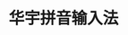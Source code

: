 ﻿---
id: 636
title: "华宇拼音输入法"
weight: 636
version: "2.4.8.198"
updateTime: "2023-06-05T10:45:19"
debName: "http://113.24.212.22:8090/upload/file/HuayuPY_loongarch_fcitx_2.4.8.198.deb"
debSize: "58.6 MB"
command: "/usr/share/fcitx-huayupy/huayupy_daemon_fcitx_starter"
---
